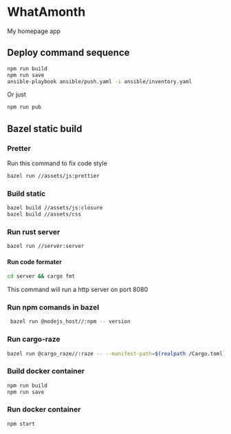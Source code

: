 # WhatAmonth

My homepage app

## Deploy command sequence

```bash
npm run build
npm run save
ansible-playbook ansible/push.yaml -i ansible/inventory.yaml
```

Or just

```bash
npm run pub
```

## Bazel static build

### Pretter

Run this command to fix code style

```bash
bazel run //assets/js:prettier
```

### Build static

```bash
bazel build //assets/js:closure
bazel build //assets/css
```

### Run rust server

```bash
bazel run //server:server
```

#### Run code formater
```bash
cd server && cargo fmt
```

This command will run a http server on port 8080

### Run npm comands in bazel

```bash
 bazel run @nodejs_host//:npm -- version
```

### Run cargo-raze

```bash
bazel run @cargo_raze//:raze -- --manifest-path=$(realpath /Cargo.toml)
```

### Build docker container

```bash
npm run build
npm run save
```

### Run docker container

```bash
npm start
```
